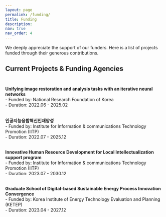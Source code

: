 ```yaml
---
layout: page
permalink: /funding/
title: Funding
description: 
nav: true
nav_order: 4
---
```


We deeply appreciate the support of our funders. Here is a list of projects funded through their generous contributions. <br>

## Current Projects & Funding Agencies <br><br>

**Unifying image restoration and analysis tasks with an iterative neural networks** <br>
    - Funded by: National Research Foundation of Korea <br>
    - Duration: 2022.06 - 2025.02 <br><br>


**인공지능융합혁신인재양성** <br>
    - Funded by: Institute for Information & communications Technology Promotion (IITP) <br>
    - Duration: 2022.07 - 2025.12 <br><br>

      
**Innovative Human Resource Development for Local Intellectualization support program** <br>
    - Funded by: Institute for Information & communications Technology Promotion (IITP) <br>
    - Duration: 2023.07 - 2030.12 <br><br>

      
**Graduate School of Digital-based Sustainable Energy Process Innovation Convergence** <br>
    - Funded by: Korea Institute of Energy Technology Evaluation and Planning (KETEP) <br>
    - Duration: 2023.04 - 2027.12 <br><br>

  
